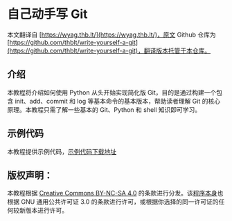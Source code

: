 ﻿# 自己动手写 Git

本文翻译自 [https://wyag.thb.lt/](https://wyag.thb.lt/)，原文 Github 仓库为 [https://github.com/thblt/write-yourself-a-git](https://github.com/thblt/write-yourself-a-git)，翻译版本托管于本仓库。

## 介绍

本教程将介绍如何使用 Python 从头开始实现简化版 Git，目的是通过构建一个包含 init、add、commit 和 log 等基本命令的基本版本，帮助读者理解 Git 的核心原理。本教程只需了解一些基本的 Git、Python 和 shell 知识即可学习。

## 示例代码

本教程提供示例代码，[示例代码下载地址](/wyag.zip)

## 版权声明：

本教程根据 [Creative Commons BY-NC-SA 4.0](https://creativecommons.org/licenses/by-nc-sa/4.0/) 的条款进行分发。该[程序本身](/wyag.zip)也根据 GNU 通用公共许可证 3.0 的条款进行许可，或根据你选择的同一许可证的任何较新版本进行许可。
